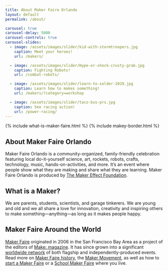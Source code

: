 ```yaml
---
title: About Maker Faire Orlando
layout: default
permalink: /about/

carousel: true
carousel-delay: 5000
carousel-controls: true
carousel-slides:
  - image: /assets/images/slider/kid-with-stormtroopers.jpg  
    caption: Meet your heroes!
    url: /makers/

  - image: /assets/images/slider/Hype-or-shock-crusty-grab.jpg  
    caption: Fighting Robots!
    url: /combat-robots/

  - image: /assets/images/slider/learn-to-solder-2019.jpg
    caption: Learn how to makes something!
    url: /makers/?category=workshop

  - image: /assets/images/slider/taco-bus-prs.jpg  
    caption: See racing action!
    url: /power-racing/
---
```

{% include what-is-maker-faire.html %}
{% include makey-border.html %}

<div style="margin-top: 20px"></div>


  <div class="row text-center">
    <div class="title-w-border-y">
      <h2>About Maker Faire Orlando</h2>
    </div>
  </div>
  <div class="row">
    <div class="col-md-10 col-md-offset-1">
    Maker Faire Orlando is a community-organized, family-friendly celebration featuring local do-it-yourself science, art, rockets, robots, crafts, technology, music, hands-on-activities, and more. It’s an event where people show what they are making and share what they are learning. Maker Faire Orlando is produced by <a title="The Maker Effect Foundation" href="http://themakereffect.org/"> The Maker Effect Foundation</a>.
    </div>
  </div>

  <div style="margin-top: 20px"></div>

  <div class="row text-center">
    <div class="title-w-border-y">
    <h2>What is a Maker?</h2>
    </div>
  </div>

  <div class="row">
    <div class="col-md-10 col-md-offset-1">We are parents, students, scientists, and garage tinkerers. We are young and old and we all share a love for innovation, creativity and inspiring others to make something—anything—as long as it makes people happy.</div>
  </div>

  <div style="margin-top: 20px"></div>
  <div class="row text-center">
    <div class="title-w-border-y">
    <h2>Maker Faire Around the World</h2>
    </div>
  </div>
  <div class="row">
    <div class="col-md-10 col-md-offset-1">
      <a href="https://makerfaire.com/">Maker Faire</a> originated in 2006 in the San Francisco Bay Area as a project of the editors of <a href="https://makezine.com/">Make: magazine</a>.  It has since grown into a significant <a href="https://makerfaire.com/map">worldwide network</a> of both flagship and independently-produced events.  Read more on <a href="https://makerfaire.com/makerfairehistory/">Maker Faire history</a>, the <a href="https://makerfaire.com/maker-movement/">Maker Movement</a>, as well as how to <a href="https://makerfaire.com/global">start a Maker Faire</a> or a <a href="https://makerfaire.com/global/school">School Maker Faire</a> where you live.
    </div>
  </div>
  <div style="margin-top: 20px"></div>
